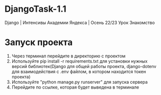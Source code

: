 # DjangoTask-1.1
Django | Интенсивы Академии Яндекса | Осень 22/23 Урок Знакомство


# Запуск проекта
1. Через терминал перейдите в директорию c проектом
2. Используйте pip install -r requirements.txt для установки нужных версий библиотек(Django для общей работы проекта,
    django-dotenv для взаимодействия с .env файлом, в котором находится токен проекта)
3. Используйте "python manage.py runserver" для запуска сервера
4. Перейдите по ссылке, которая будет выведена в терминале
 
